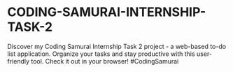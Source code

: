 # CODING-SAMURAI-INTERNSHIP-TASK-2
Discover my Coding Samurai Internship Task 2 project - a web-based to-do list application. Organize your tasks and stay productive with this user-friendly tool. Check it out in your browser! #CodingSamurai
